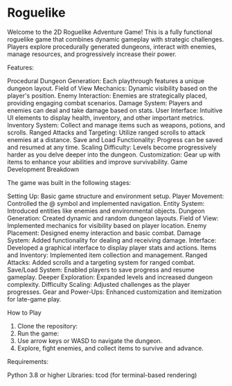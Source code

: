 # Roguelike

Welcome to the 2D Roguelike Adventure Game! This is a fully functional roguelike game that combines dynamic gameplay with strategic challenges. Players explore procedurally generated dungeons, interact with enemies, manage resources, and progressively increase their power.

Features:

Procedural Dungeon Generation: Each playthrough features a unique dungeon layout.
Field of View Mechanics: Dynamic visibility based on the player's position.
Enemy Interaction: Enemies are strategically placed, providing engaging combat scenarios.
Damage System: Players and enemies can deal and take damage based on stats.
User Interface: Intuitive UI elements to display health, inventory, and other important metrics.
Inventory System: Collect and manage items such as weapons, potions, and scrolls.
Ranged Attacks and Targeting: Utilize ranged scrolls to attack enemies at a distance.
Save and Load Functionality: Progress can be saved and resumed at any time.
Scaling Difficulty: Levels become progressively harder as you delve deeper into the dungeon.
Customization: Gear up with items to enhance your abilities and improve survivability.
Game Development Breakdown

The game was built in the following stages:

Setting Up: Basic game structure and environment setup.
Player Movement: Controlled the @ symbol and implemented navigation.
Entity System: Introduced entities like enemies and environmental objects.
Dungeon Generation: Created dynamic and random dungeon layouts.
Field of View: Implemented mechanics for visibility based on player location.
Enemy Placement: Designed enemy interaction and basic combat.
Damage System: Added functionality for dealing and receiving damage.
Interface: Developed a graphical interface to display player stats and actions.
Items and Inventory: Implemented item collection and management.
Ranged Attacks: Added scrolls and a targeting system for ranged combat.
Save/Load System: Enabled players to save progress and resume gameplay.
Deeper Exploration: Expanded levels and increased dungeon complexity.
Difficulty Scaling: Adjusted challenges as the player progresses.
Gear and Power-Ups: Enhanced customization and itemization for late-game play.

How to Play

1. Clone the repository:
2. Run the game:
3. Use arrow keys or WASD to navigate the dungeon.
4. Explore, fight enemies, and collect items to survive and advance.

Requirements:

Python 3.8 or higher
Libraries: tcod (for terminal-based rendering)
